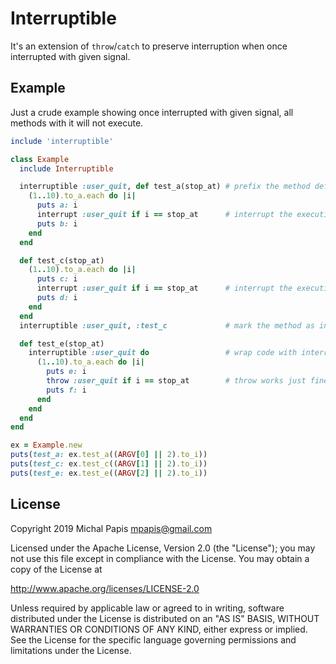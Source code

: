 # Interruptible

It's an extension of `throw`/`catch` to preserve interruption when once interrupted with given signal.

## Example

Just a crude example showing once interrupted with given signal, all methods with it will not execute.

```ruby
include 'interruptible'

class Example
  include Interruptible

  interruptible :user_quit, def test_a(stop_at) # prefix the method definition
    (1..10).to_a.each do |i|
      puts a: i
      interrupt :user_quit if i == stop_at      # interrupt the execution
      puts b: i
    end
  end

  def test_c(stop_at)
    (1..10).to_a.each do |i|
      puts c: i
      interrupt :user_quit if i == stop_at      # interrupt the execution
      puts d: i
    end
  end
  interruptible :user_quit, :test_c             # mark the method as interruptible

  def test_e(stop_at)
    interruptible :user_quit do                 # wrap code with interruptible
      (1..10).to_a.each do |i|
        puts e: i
        throw :user_quit if i == stop_at        # throw works just fine too
        puts f: i
      end
    end
  end
end

ex = Example.new
puts(test_a: ex.test_a((ARGV[0] || 2).to_i))
puts(test_c: ex.test_c((ARGV[1] || 2).to_i))
puts(test_e: ex.test_e((ARGV[2] || 2).to_i))
```

## License

Copyright 2019 Michal Papis <mpapis@gmail.com>

Licensed under the Apache License, Version 2.0 (the "License");
you may not use this file except in compliance with the License.
You may obtain a copy of the License at

http://www.apache.org/licenses/LICENSE-2.0

Unless required by applicable law or agreed to in writing, software
distributed under the License is distributed on an "AS IS" BASIS,
WITHOUT WARRANTIES OR CONDITIONS OF ANY KIND, either express or implied.
See the License for the specific language governing permissions and
limitations under the License.
